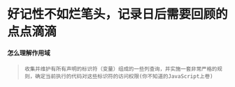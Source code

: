 
# 好记性不如烂笔头，记录日后需要回顾的点点滴滴

#### 怎么理解作用域
> `收集并维护有所有声明的标识符（变量）组成的一些列查询，并实施一套非常严格的规则，确定当前执行的代码对这些标识符的访问权限(你不知道的JavaScript上卷)`

